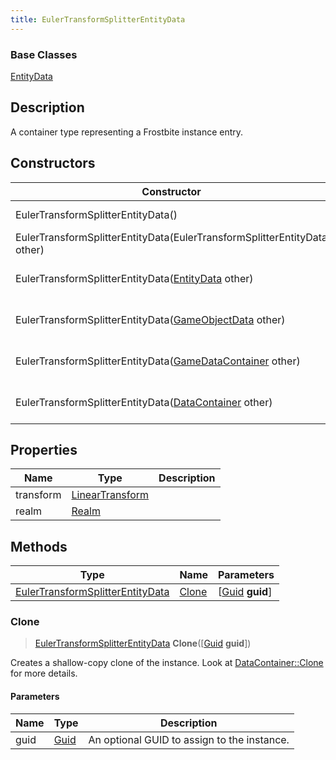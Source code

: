 ```yaml
---
title: EulerTransformSplitterEntityData
---
```

### Base Classes

[EntityData](/vext/ref/fb/entitydata/)

## Description

A container type representing a Frostbite instance entry.

## Constructors

| Constructor                                                                                 | Description                                                                                                                                             |
| ------------------------------------------------------------------------------------------- | ------------------------------------------------------------------------------------------------------------------------------------------------------- |
| EulerTransformSplitterEntityData()                                                          | Create a new instance of this container type.                                                                                                           |
| EulerTransformSplitterEntityData(EulerTransformSplitterEntityData other)                    | Create a reference copy of an instance of the same type.                                                                                                |
| EulerTransformSplitterEntityData([EntityData](/vext/ref/fb/entitydata/) other)                            | Upcast an instance of type [EntityData](/vext/ref/fb/entitydata/) to [EulerTransformSplitterEntityData](/vext/ref/fb/eulertransformsplitterentitydata/).                            |
| EulerTransformSplitterEntityData([GameObjectData](/vext/ref/fb/gameobjectdata/) other)                    | Upcast an instance of type [GameObjectData](/vext/ref/fb/gameobjectdata/) to [EulerTransformSplitterEntityData](/vext/ref/fb/eulertransformsplitterentitydata/).                    |
| EulerTransformSplitterEntityData([GameDataContainer](/vext/ref/fb/gamedatacontainer/) other)              | Upcast an instance of type [GameDataContainer](/vext/ref/fb/gamedatacontainer/) to [EulerTransformSplitterEntityData](/vext/ref/fb/eulertransformsplitterentitydata/).              |
| EulerTransformSplitterEntityData([DataContainer](/vext/ref/shared/class/datacontainer) other) | Upcast an instance of type [DataContainer](/vext/ref/shared/class/datacontainer) to [EulerTransformSplitterEntityData](/vext/ref/fb/eulertransformsplitterentitydata/). |

## Properties

| Name      | Type                                                    | Description |
| --------- | ------------------------------------------------------- | ----------- |
| transform | [LinearTransform](/vext/ref/shared/class/lineartransform) |             |
| realm     | [Realm](/vext/ref/fb/realm/)                                          |             |

## Methods

| Type                                                                 | Name            | Parameters                                     |
| -------------------------------------------------------------------- | --------------- | ---------------------------------------------- |
| [EulerTransformSplitterEntityData](/vext/ref/fb/eulertransformsplitterentitydata/) | [Clone](#clone) | \[[Guid](/vext/ref/shared/class/guid) **guid**\] |

### Clone

> [EulerTransformSplitterEntityData](/vext/ref/fb/eulertransformsplitterentitydata/) **Clone**(\[[Guid](/vext/ref/shared/class/guid) **guid**\])

Creates a shallow-copy clone of the instance. Look at [DataContainer::Clone](/vext/ref/shared/class/datacontainer#clone) for more details.

#### Parameters

| Name | Type         | Description                                 |
| ---- | ------------ | ------------------------------------------- |
| guid | [Guid](/vext/ref/shared/class/guid/) | An optional GUID to assign to the instance. |

